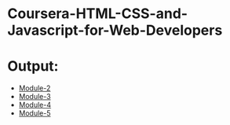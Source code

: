 # Coursera-HTML-CSS-and-Javascript-for-Web-Developers

# Output:
* [Module-2](https://rohantripathi.github.io/Coursera-HTML-CSS-and-Javascript-for-Web-Developers/Assignments/module-2/index.html)
* [Module-3](https://rohantripathi.github.io/Coursera-HTML-CSS-and-Javascript-for-Web-Developers/Assignments/module-3/index.html)
* [Module-4](https://rohantripathi.github.io/Coursera-HTML-CSS-and-Javascript-for-Web-Developers/Assignments/module-4/index.html)
* [Module-5](https://rohantripathi.github.io/Coursera-HTML-CSS-and-Javascript-for-Web-Developers/Assignments/module-5/index.html)
